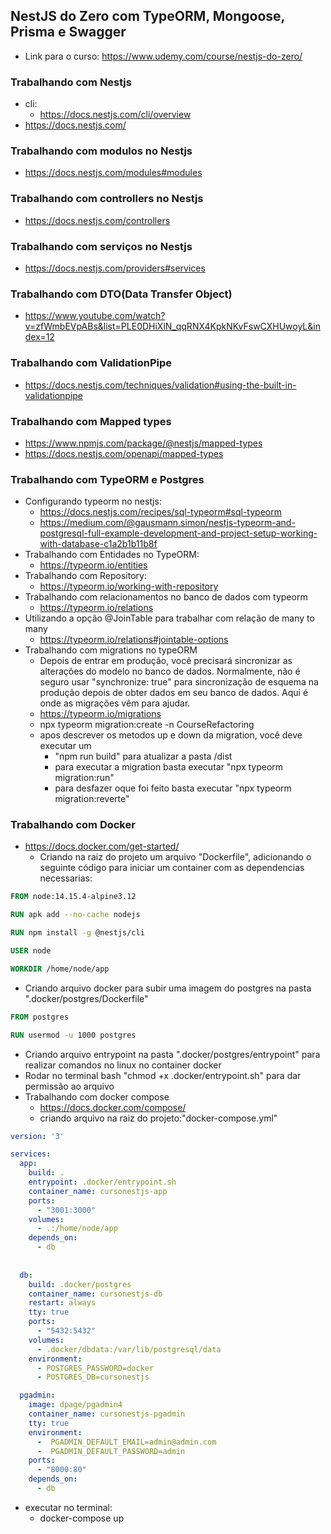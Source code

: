## NestJS do Zero com TypeORM, Mongoose, Prisma e Swagger
- Link para o curso: https://www.udemy.com/course/nestjs-do-zero/

### Trabalhando com Nestjs
- cli:
  - https://docs.nestjs.com/cli/overview
- https://docs.nestjs.com/

### Trabalhando com modulos no Nestjs
- https://docs.nestjs.com/modules#modules

### Trabalhando com controllers no Nestjs
- https://docs.nestjs.com/controllers

### Trabalhando com serviços no Nestjs
- https://docs.nestjs.com/providers#services

### Trabalhando com DTO(Data Transfer Object)
- https://www.youtube.com/watch?v=zfWmbEVpABs&list=PLE0DHiXlN_qqRNX4KpkNKvFswCXHUwoyL&index=12

### Trabalhando com ValidationPipe
- https://docs.nestjs.com/techniques/validation#using-the-built-in-validationpipe

### Trabalhando com Mapped types
- https://www.npmjs.com/package/@nestjs/mapped-types
- https://docs.nestjs.com/openapi/mapped-types

### Trabalhando com TypeORM e Postgres
- Configurando typeorm no nestjs:
  - https://docs.nestjs.com/recipes/sql-typeorm#sql-typeorm
  - https://medium.com/@gausmann.simon/nestjs-typeorm-and-postgresql-full-example-development-and-project-setup-working-with-database-c1a2b1b11b8f
- Trabalhando com Entidades no TypeORM:
  -  https://typeorm.io/entities  
- Trabalhando com Repository:
  - https://typeorm.io/working-with-repository
- Trabalhando com relacionamentos no banco de dados com typeorm
  - https://typeorm.io/relations
- Utilizando a opção @JoinTable para trabalhar com relação de many to many
  - https://typeorm.io/relations#jointable-options
- Trabalhando com migrations no typeORM
  - Depois de entrar em produção, você precisará sincronizar as alterações do modelo no banco de dados. Normalmente, não é seguro usar "synchronize: true" para sincronização de esquema na produção depois de obter dados em seu banco de dados. Aqui é onde as migrações vêm para ajudar.
  - https://typeorm.io/migrations
  - npx typeorm migration:create -n CourseRefactoring
  - apos descrever os metodos up e down da migration, você deve executar um 
    - "npm run build" para atualizar a pasta /dist
    - para executar a migration basta executar "npx typeorm migration:run"
    - para desfazer oque foi feito basta executar "npx typeorm migration:reverte"

### Trabalhando com Docker
- https://docs.docker.com/get-started/
  - Criando na raiz do projeto um arquivo "Dockerfile", adicionando o seguinte código para iniciar um container com as dependencias necessarias:
```dockerfile
FROM node:14.15.4-alpine3.12

RUN apk add --no-cache nodejs

RUN npm install -g @nestjs/cli

USER node

WORKDIR /home/node/app
```
  - Criando arquivo docker para subir uma imagem do postgres na pasta ".docker/postgres/Dockerfile"
```dockerfile
FROM postgres

RUN usermod -u 1000 postgres
```
  - Criando arquivo entrypoint na pasta ".docker/postgres/entrypoint" para realizar comandos no linux no container docker
  - Rodar no terminal bash "chmod +x .docker/entrypoint.sh" para dar permissão ao arquivo
- Trabalhando com docker compose
  - https://docs.docker.com/compose/
  - criando arquivo na raiz do projeto:"docker-compose.yml"
```yml
version: '3'

services:
  app:
    build: .
    entrypoint: .docker/entrypoint.sh
    container_name: cursonestjs-app
    ports:
      - "3001:3000"
    volumes:
      - .:/home/node/app
    depends_on:
      - db
      
    
  db:
    build: .docker/postgres
    container_name: cursonestjs-db
    restart: always
    tty: true
    ports:
      - "5432:5432"
    volumes:
      - .docker/dbdata:/var/lib/postgresql/data
    environment:
      - POSTGRES_PASSWORD=docker
      - POSTGRES_DB=cursonestjs

  pgadmin:
    image: dpage/pgadmin4
    container_name: cursonestjs-pgadmin
    tty: true
    environment:
      -  PGADMIN_DEFAULT_EMAIL=admin@admin.com
      -  PGADMIN_DEFAULT_PASSWORD=admin
    ports:
      - "8000:80"
    depends_on:
      - db
```
  - executar no terminal:
    - docker-compose up

